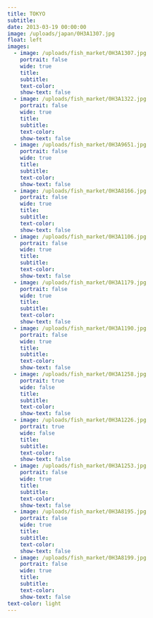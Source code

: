 ```yaml
---
title: TOKYO
subtitle:
date: 2013-03-19 00:00:00
image: /uploads/japan/0H3A1307.jpg
float: left
images:
  - image: /uploads/fish_market/0H3A1307.jpg
    portrait: false
    wide: true
    title:
    subtitle:
    text-color:
    show-text: false
  - image: /uploads/fish_market/0H3A1322.jpg
    portrait: false
    wide: true
    title:
    subtitle:
    text-color:
    show-text: false
  - image: /uploads/fish_market/0H3A9651.jpg
    portrait: false
    wide: true
    title:
    subtitle:
    text-color:
    show-text: false
  - image: /uploads/fish_market/0H3A8166.jpg
    portrait: false
    wide: true
    title:
    subtitle:
    text-color:
    show-text: false
  - image: /uploads/fish_market/0H3A1106.jpg
    portrait: false
    wide: true
    title:
    subtitle:
    text-color:
    show-text: false
  - image: /uploads/fish_market/0H3A1179.jpg
    portrait: false
    wide: true
    title:
    subtitle:
    text-color:
    show-text: false
  - image: /uploads/fish_market/0H3A1190.jpg
    portrait: false
    wide: true
    title:
    subtitle:
    text-color:
    show-text: false
  - image: /uploads/fish_market/0H3A1258.jpg
    portrait: true
    wide: false
    title:
    subtitle:
    text-color:
    show-text: false
  - image: /uploads/fish_market/0H3A1226.jpg
    portrait: true
    wide: false
    title:
    subtitle:
    text-color:
    show-text: false
  - image: /uploads/fish_market/0H3A1253.jpg
    portrait: false
    wide: true
    title:
    subtitle:
    text-color:
    show-text: false
  - image: /uploads/fish_market/0H3A8195.jpg
    portrait: false
    wide: true
    title:
    subtitle:
    text-color:
    show-text: false
  - image: /uploads/fish_market/0H3A8199.jpg
    portrait: false
    wide: true
    title:
    subtitle:
    text-color:
    show-text: false
text-color: light
---
```



